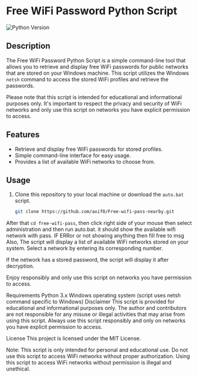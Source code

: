 # Free WiFi Password Python Script

![Python Version](https://img.shields.io/badge/python-3.x-blue.svg)

## Description

The Free WiFi Password Python Script is a simple command-line tool that allows you to retrieve and display free WiFi passwords for public networks that are stored on your Windows machine. This script utilizes the Windows `netsh` command to access the stored WiFi profiles and retrieve the passwords.

Please note that this script is intended for educational and informational purposes only. It's important to respect the privacy and security of WiFi networks and only use this script on networks you have explicit permission to access.

## Features

- Retrieve and display free WiFi passwords for stored profiles.
- Simple command-line interface for easy usage.
- Provides a list of available WiFi networks to choose from.

## Usage

1. Clone this repository to your local machine or download the `auto.bat` script.
   
   ```bash
   git clone https://github.com/axif0/Free-wifi-pass-nearby.git
   ```
After that `cd free-wifi-pass`,
then click right side of your mouse then select administration and then run auto.bat. it should show the available wifi network with pass. IF ERRor or not showing anything then fill free to msg 
Also,
The script will display a list of available WiFi networks stored on your system. Select a network by entering its corresponding number.

If the network has a stored password, the script will display it after decryption.

Enjoy responsibly and only use this script on networks you have permission to access.

Requirements
Python 3.x
Windows operating system (script uses netsh command specific to Windows)
Disclaimer
This script is provided for educational and informational purposes only. The author and contributors are not responsible for any misuse or illegal activities that may arise from using this script. Always use this script responsibly and only on networks you have explicit permission to access.

License
This project is licensed under the MIT License.

Note: This script is only intended for personal and educational use. Do not use this script to access WiFi networks without proper authorization. Using this script to access WiFi networks without permission is illegal and unethical.
